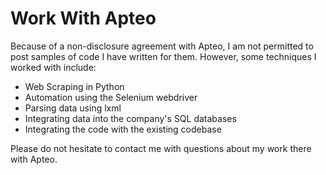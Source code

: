 # Work With Apteo

Because of a non-disclosure agreement with Apteo, I am not permitted to post samples of code I have written for them. However, some techniques I worked with include:

- Web Scraping in Python
- Automation using the Selenium webdriver
- Parsing data using lxml
- Integrating data into the company's SQL databases
- Integrating the code with the existing codebase

Please do not hesitate to contact me with questions about my work there with Apteo.
